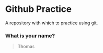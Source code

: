 # Github Practice

A repository with which to practice using git.

### What is your name?

> Thomas

